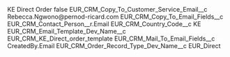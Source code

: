 <?xml version="1.0" encoding="UTF-8"?>
<CustomMetadata xmlns="http://soap.sforce.com/2006/04/metadata" xmlns:xsi="http://www.w3.org/2001/XMLSchema-instance" xmlns:xsd="http://www.w3.org/2001/XMLSchema">
    <label>KE Direct Order</label>
    <protected>false</protected>
    <values>
        <field>EUR_CRM_Copy_To_Customer_Service_Email__c</field>
        <value xsi:type="xsd:string">Rebecca.Ngwono@pernod-ricard.com</value>
    </values>
    <values>
        <field>EUR_CRM_Copy_To_Email_Fields__c</field>
        <value xsi:type="xsd:string">EUR_CRM_Contact_Person__r.Email</value>
    </values>
    <values>
        <field>EUR_CRM_Country_Code__c</field>
        <value xsi:type="xsd:string">KE</value>
    </values>
    <values>
        <field>EUR_CRM_Email_Template_Dev_Name__c</field>
        <value xsi:type="xsd:string">EUR_CRM_KE_Direct_order_template</value>
    </values>
    <values>
        <field>EUR_CRM_Mail_To_Email_Fields__c</field>
        <value xsi:type="xsd:string">CreatedBy.Email</value>
    </values>
    <values>
        <field>EUR_CRM_Order_Record_Type_Dev_Name__c</field>
        <value xsi:type="xsd:string">EUR_Direct</value>
    </values>
</CustomMetadata>
